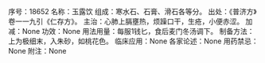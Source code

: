 序号：18652
名称：玉露饮
组成：寒水石、石膏、滑石各等分。
出处：《普济方》卷一一九引《仁存方》。
主治：心肺上膈壅热，烦躁口干，生疮，小便赤涩。
加减：None
功效：None
用法用量：每服1钱匕，食后麦门冬汤调下。
制备方法：上为极细末，入朱砂，如桃花色。
临床应用：None
各家论述：None
用药禁忌：None
附注：None
